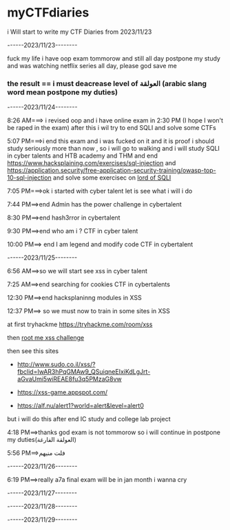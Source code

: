 # myCTFdiaries
i Will start to write my CTF Diaries from 2023/11/23

------2023/11/23--------

fuck my life i have oop exam tommorow and still all day postpone my study and was watching netflix series all day, please god save me
### the result == i must deacrease level of العولقة (arabic slang word mean postpone my duties)

------2023/11/24--------

8:26 AM===> i revised oop and i have online exam in 2:30 PM (I hope I won't be raped in the exam) after this i wil try to end SQLI and solve some CTFs

5:07 PM===>i end this exam and i was fucked on it and it is proof i should study seriously more than now , so i will go to walking and i will study SQLI in cyber talents and HTB academy and THM and end https://www.hacksplaining.com/exercises/sql-injection
and https://application.security/free-application-security-training/owasp-top-10-sql-injection and solve some exercisec on [lord of SQLI](https://los.rubiya.kr/)

7:05 PM===>ok i started with cyber talent let is see what i will i do

7:44 PM==>end Admin has the power challenge in cybertalent

8:30 PM==>end hash3rror in cybertalent

9:30 PM==>end who am i ? CTF in cyber talent

10:00 PM==> end I am legend and modify code CTF in cybertalent

------2023/11/25--------

6:56 AM==>so we will start see xss in cyber talent

7:25 AM==>end searching for cookies CTF in cybertalents

12:30 PM==>end hacksplaninng modules in XSS

12:37 PM==> so we must now to train in some sites in XSS

at first tryhackme https://tryhackme.com/room/xss

then [root me xss challenge](https://www.root-me.org/en/Challenges/Web-Client/)

then see this sites 

- http://www.sudo.co.il/xss/?fbclid=IwAR3hPqGMAw9_QSuiqneEIxiKdLgJrt-aGvaUmi5wiREAE8fu3q5PMzaG8vw

- https://xss-game.appspot.com/

- https://alf.nu/alert1?world=alert&level=alert0

but i will do this after end IC study and college lab project

4:18 PM==>thanks god exam is not tommorow so i will continue in postpone my duties(العولقة الفارغة)

5:56 PM==>فلت منيهم

------2023/11/26--------

6:19 PM==>really a7a final exam will be in jan month i wanna cry

------2023/11/27--------

------2023/11/28--------

------2023/11/29--------
